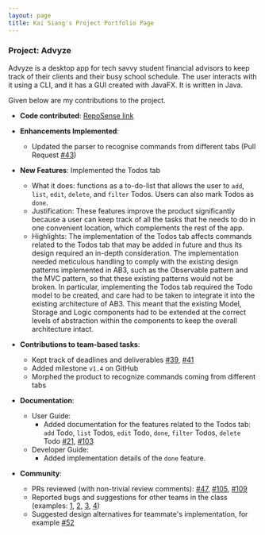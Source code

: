 ```yaml
---
layout: page
title: Kai Siang's Project Portfolio Page
---
```


### Project: Advyze

Advyze is a desktop app for tech savvy student financial advisors to keep track of their clients and their busy school schedule. The user interacts with it using a CLI, and it has a GUI created with JavaFX. It is written in Java.

Given below are my contributions to the project.

* **Code contributed**: [RepoSense link](https://nus-cs2103-ay2122s1.github.io/tp-dashboard/?search=&sort=groupTitle&sortWithin=title&timeframe=commit&mergegroup=&groupSelect=groupByRepos&breakdown=true&checkedFileTypes=docs~functional-code~test-code~other&since=2021-09-17&tabOpen=true&tabType=authorship&tabAuthor=kslui99&tabRepo=AY2122S1-CS2103-T14-4%2Ftp%5Bmaster%5D&authorshipIsMergeGroup=false&authorshipFileTypes=docs~functional-code~test-code&authorshipIsBinaryFileTypeChecked=false)


* **Enhancements Implemented**: 
    * Updated the parser to recognise commands from different tabs (Pull Request [\#43](https://github.com/AY2122S1-CS2103-T14-4/tp/pull/43))


* **New Features**: Implemented the Todos tab
    * What it does: functions as a to-do-list that allows the user to `add`, `list`, `edit`, `delete`, and `filter` Todos. Users can also mark Todos as `done`.
    * Justification: These features improve the product significantly because a user can keep track of all the tasks that he needs to do in one convenient location, which complements the rest of the app.
    * Highlights: The implementation of the Todos tab affects commands related to the Todos tab that may be added in future and thus its design required an in-depth consideration. The implementation needed meticulous handling to comply with the existing design patterns implemented in AB3, such as the Observable pattern and the MVC pattern, so that these existing patterns would not be broken. In particular, implementing the Todos tab required the Todo model to be created, and care had to be taken to integrate it into the existing architecture of AB3. This meant that the existing Model, Storage and Logic components had to be extended at the correct levels of abstraction within the components to keep the overall architecture intact.


* **Contributions to team-based tasks**:
    * Kept track of deadlines and deliverables [\#39](https://github.com/AY2122S1-CS2103-T14-4/tp/pull/39), [\#41](https://github.com/AY2122S1-CS2103-T14-4/tp/pull/41)
    * Added milestone `v1.4` on GitHub
    * Morphed the product to recognize commands coming from different tabs


* **Documentation**:
    * User Guide:
        * Added documentation for the features related to the Todos tab: `add` Todo, `list` Todos, `edit` Todo, `done`, `filter` Todos, `delete` Todo [\#21](https://github.com/AY2122S1-CS2103-T14-4/tp/pull/21), [\#103](https://github.com/AY2122S1-CS2103-T14-4/tp/pull/103)
    * Developer Guide:
        * Added implementation details of the `done` feature.


* **Community**:
    * PRs reviewed (with non-trivial review comments): [\#47](https://github.com/AY2122S1-CS2103-T14-4/tp/pull/47), [\#105](https://github.com/AY2122S1-CS2103-T14-4/tp/pull/105), [\#109](https://github.com/AY2122S1-CS2103-T14-4/tp/pull/109)
    * Reported bugs and suggestions for other teams in the class (examples: [1](https://github.com/AY2122S1-CS2103T-T09-3/tp/issues/195), [2](https://github.com/AY2122S1-CS2103T-T09-3/tp/issues/191), [3](https://github.com/AY2122S1-CS2103T-T09-3/tp/issues/184), [4](https://github.com/AY2122S1-CS2103T-T09-3/tp/issues/160))
    * Suggested design alternatives for teammate's implementation, for example [\#52](https://github.com/AY2122S1-CS2103-T14-4/tp/issues/52)
